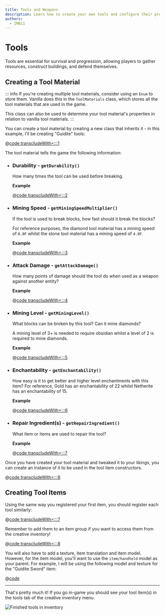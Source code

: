 ```yaml
---
title: Tools and Weapons
description: Learn how to create your own tools and configure their properties.
authors:
  - IMB11
---
```


# Tools

Tools are essential for survival and progression, allowing players to gather resources, construct buildings, and defend themselves.

## Creating a Tool Material

::: info
If you're creating multiple tool materials, consider using an `Enum` to store them. Vanilla does this in the `ToolMaterials` class, which stores all the tool materials that are used in the game.

This class can also be used to determine your tool material's properties in relation to vanilla tool materials.
:::

You can create a tool material by creating a new class that inherits it - in this example, I'll be creating "Guidite" tools:

@[code transcludeWith=:::1](@/reference/latest/src/main/java/com/example/docs/item/tool/GuiditeMaterial.java)

The tool material tells the game the following information:

- ### Durability - `getDurability()`

  How many times the tool can be used before breaking.

  **Example**

  @[code transcludeWith=:::2](@/reference/latest/src/main/java/com/example/docs/item/tool/GuiditeMaterial.java)

- ### Mining Speed - `getMiningSpeedMultiplier()`

    If the tool is used to break blocks, how fast should it break the blocks?

    For reference purposes, the diamond tool material has a mining speed of `8.0F` whilst the stone tool material has a mining speed of `4.0F`.

    **Example**

    @[code transcludeWith=:::3](@/reference/latest/src/main/java/com/example/docs/item/tool/GuiditeMaterial.java)

- ### Attack Damage - `getAttackDamage()`

    How many points of damage should the tool do when used as a weapon against another entity?

    **Example**

    @[code transcludeWith=:::4](@/reference/latest/src/main/java/com/example/docs/item/tool/GuiditeMaterial.java)

- ### Mining Level - `getMiningLevel()`

    What blocks can be broken by this tool? Can it mine diamonds?

    A mining level of 3+ is needed to require obsidian whilst a level of 2 is required to mine diamonds.

    **Example**

    @[code transcludeWith=:::5](@/reference/latest/src/main/java/com/example/docs/item/tool/GuiditeMaterial.java)

- ### Enchantability - `getEnchantability()`

    How easy is it to get better and higher level enchantments with this item? For reference, Gold has an enchantability of 22 whilst Netherite has an enchantability of 15.

    **Example**

    @[code transcludeWith=:::6](@/reference/latest/src/main/java/com/example/docs/item/tool/GuiditeMaterial.java)

- ### Repair Ingredient(s) - `getRepairIngredient()`

    What item or items are used to repair the tool?

    **Example**

    @[code transcludeWith=:::7](@/reference/latest/src/main/java/com/example/docs/item/tool/GuiditeMaterial.java)

Once you have created your tool material and tweaked it to your likings, you can create an instance of it to be used in the tool item constructors.

@[code transcludeWith=:::8](@/reference/latest/src/main/java/com/example/docs/item/tool/GuiditeMaterial.java)

## Creating Tool Items

Using the same way you registered your first item, you should register each tool similarly:

@[code transcludeWith=:::7](@/reference/latest/src/main/java/com/example/docs/item/ModItems.java)

Remember to add them to an item group if you want to access them from the creative inventory!

@[code transcludeWith=:::8](@/reference/latest/src/main/java/com/example/docs/item/ModItems.java)

You will also have to add a texture, item translation and item model. However, for the item model, you'll want to use the `item/handheld` model as your parent. For example, I will be using the following model and texture for the "Guidite Sword" item:

@[code](@/reference/latest/src/main/resources/assets/fabric-docs-reference/models/item/guidite_sword.json)

<DownloadEntry type="Texture" visualURL="/assets/develop/items/tools_0.png" downloadURL="/assets/develop/items/tools_0_small.png" />

---

That's pretty much it! If you go in-game you should see your tool item(s) in the tools tab of the creative inventory menu.

![Finished tools in inventory](/assets/develop/items/tools_1.png)
